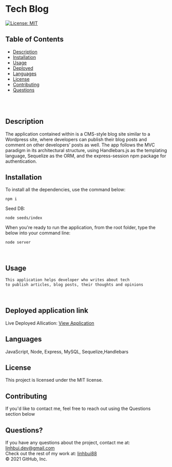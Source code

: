 # Tech Blog <br />

[![License: MIT](https://img.shields.io/badge/License-MIT-yellow.svg)](https://opensource.org/licenses/MIT) <br />

## Table of Contents 

- [Description](#description)
- [Installation](#installation)
- [Usage](#usage)
- [Deployed](#deployedapplicationlink)
- [Languages](#languages)
- [License](#license)
- [Contributing](#contributing)
- [Questions](#questions)

<br />
<br />

## Description
The application contained within is a CMS-style blog site similar to a Wordpress site, where developers can publish their blog posts and comment on other developers’ posts as well. The app follows the MVC paradigm in its architectural structure, using Handlebars.js as the templating language, Sequelize as the ORM, and the express-session npm package for authentication.

## Installation
To install all the dependencies, use the command below:
```
npm i
```
Seed DB:
```
node seeds/index
```
When you're ready to run the application, from the root folder, type the below into your command line:
```
node server
```
<br />

## Usage

```md
This application helps developer who writes about tech
to publish articles, blog posts, their thoughts and opinions

```
<br/>


## Deployed application link
Live Deployed Allication: [View Application](https://linhbui88.github.io/Tech-Blog/)<br/>


## Languages

JavaScript, Node, Express, MySQL, Sequelize,Handlebars<br />

## License

  This project is licensed under the MIT license. <br />
  
## Contributing

If you'd like to contact me, feel free to reach out using the Questions section below<br />

## Questions?

If you have any questions about the project, contact me at: 
linhbui.dev@gmail.com <br />
Check out the rest of my work at: 
[linhbui88](https://github.com/Linhbui88) <br />
© 2021 GitHub, Inc.
